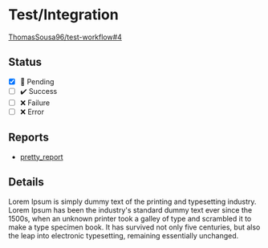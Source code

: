# Test/Integration

[ThomasSousa96/test-workflow#4](https://github.com/ThomasSousa96/test-workflow/pull/4)

## Status

- [x] :large_orange_diamond: Pending
- [ ] :heavy_check_mark: Success
- [ ] :x: Failure
- [ ] :x: Error

## Reports

- [pretty_report](pretty_report.html)

## Details

Lorem Ipsum is simply dummy text of the printing and typesetting industry. Lorem Ipsum has been the industry's standard dummy text ever since the 1500s, when an unknown printer took a galley of type and scrambled it to make a type specimen book. It has survived not only five centuries, but also the leap into electronic typesetting, remaining essentially unchanged.
